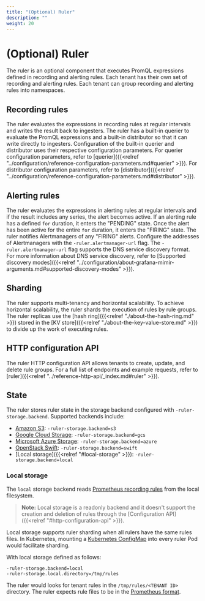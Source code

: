 ```yaml
---
title: "(Optional) Ruler"
description: ""
weight: 20
---
```


# (Optional) Ruler

The ruler is an optional component that executes PromQL expressions defined in recording and alerting rules.
Each tenant has their own set of recording and alerting rules.
Each tenant can group recording and alerting rules into namespaces.

## Recording rules

The ruler evaluates the expressions in recording rules at regular intervals and writes the result back to ingesters.
The ruler has a built-in querier to evaluate the PromQL expressions and a built-in distributor so that it can write directly to ingesters.
Configuration of the built-in querier and distributor uses their respective configuration parameters.
For querier configuration parameters, refer to [querier]({{<relref "../configuration/reference-configuration-parameters.md#querier" >}}).
For distributor configuration parameters, refer to [distributor]({{<relref "../configuration/reference-configuration-parameters.md#distributor" >}}).

## Alerting rules

The ruler evaluates the expressions in alerting rules at regular intervals and if the result includes any series, the alert becomes active.
If an alerting rule has a defined `for` duration, it enters the "PENDING" state.
Once the alert has been active for the entire `for` duration, it enters the "FIRING" state.
The ruler notifies Alertmanagers of any "FIRING" alerts.
Configure the addresses of Alertmanagers with the `-ruler.alertmanager-url` flag.
The `-ruler.alertmanager-url` flag supports the DNS service discovery format.
For more information about DNS service discovery, refer to [Supported discovery modes]({{<relref "../configuration/about-grafana-mimir-arguments.md#supported-discovery-modes" >}}).

## Sharding

The ruler supports multi-tenancy and horizontal scalability.
To achieve horizontal scalability, the ruler shards the execution of rules by rule groups.
The ruler replicas use the [hash ring]({{<relref "./about-the-hash-ring.md" >}}) stored in the [KV store]({{<relref "./about-the-key-value-store.md" >}}) to divide up the work of executing rules.

## HTTP configuration API

The ruler HTTP configuration API allows tenants to create, update, and delete rule groups.
For a full list of endpoints and example requests, refer to [ruler]({{<relref "../reference-http-api/_index.md#ruler" >}}).

## State

The ruler stores ruler state in the storage backend configured with `-ruler-storage.backend`.
Supported backends include:

- [Amazon S3](https://aws.amazon.com/s3): `-ruler-storage.backend=s3`
- [Google Cloud Storage](https://cloud.google.com/storage/): `-ruler-storage.backend=gcs`
- [Microsoft Azure Storage](https://azure.microsoft.com/en-us/services/storage/): `-ruler-storage.backend=azure`
- [OpenStack Swift](https://wiki.openstack.org/wiki/Swift): `-ruler-storage.backend=swift`
- [Local storage]({{<relref "#local-storage" >}}): `-ruler-storage.backend=local`

### Local storage

The `local` storage backend reads [Prometheus recording rules](https://prometheus.io/docs/prometheus/latest/configuration/recording_rules/) from the local filesystem.

> **Note:**
> Local storage is a readonly backend and it doesn't support the creation and deletion of rules through the [Configuration API]({{<relref "#http-configuration-api" >}}).

Local storage supports ruler sharding when all rulers have the same rules files.
In Kubernetes, mounting a [Kubernetes ConfigMap](https://kubernetes.io/docs/concepts/configuration/configmap/) into every ruler Pod would facilitate sharding.

With local storage defined as follows:

```
-ruler-storage.backend=local
-ruler-storage.local.directory=/tmp/rules
```

The ruler would looks for tenant rules in the `/tmp/rules/<TENANT ID>` directory.
The ruler expects rule files to be in the [Prometheus format](https://prometheus.io/docs/prometheus/latest/configuration/recording_rules/#recording-rules).

